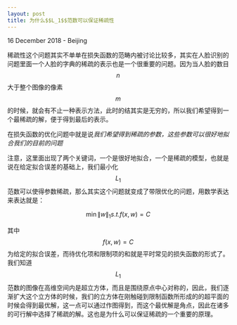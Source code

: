 ```yaml
---
layout: post
title: 为什么$$L_1$$范数可以保证稀疏性
---
```


<p class="meta">16 December 2018 - Beijing</p>

稀疏性这个问题其实不单单在损失函数的范畴内被讨论比较多，其实在人脸识别的问题里面一个人脸的字典的稀疏的表示也是一个很重要的问题。因为当人脸的数目$$n$$大于整个图像的像素$$m$$的时候，就会有不止一种表示方法，此时的结其实是无穷的，所以我们希望得到一个最稀疏的解，便于得到最后的表示。

在损失函数的优化问题中就是说*我们希望得到稀疏的参数，这些参数可以很好地拟合我们的目前的问题*

注意，这里面出现了两个关键词，一个是很好地拟合，一个是稀疏的模型，也就是说在给定拟合误差的基础上，我们最小化$$L_1$$范数可以使得参数稀疏，那么其实这个问题就变成了带限优化的问题，用数学表达来表达就是：

$$\min \left \| w \right \|_1   s.t. f(x, w) = C$$

其中$$f(x, w) = C$$为给定的拟合误差，而待优化项和限制项的和就是平时常见的损失函数的形式了。我们知道$$L_1$$范数的图像在高维空间内是超立方体，而且是围绕原点中心对称的，因此，我们逐渐扩大这个立方体的时候，我们的立方体在刚触碰到限制函数所形成的的超平面的时候会得到最优解，这一点可以通过作图得到，而这个最优解是角点，因此在诸多的可行解中选择了稀疏的解。这也是为什么可以保证稀疏的一个重要的原理。
